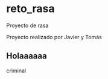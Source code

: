 # reto_rasa
Proyecto de rasa

Proyecto realizado por Javier y Tomás
<h2>Holaaaaaa</h2>

criminal



